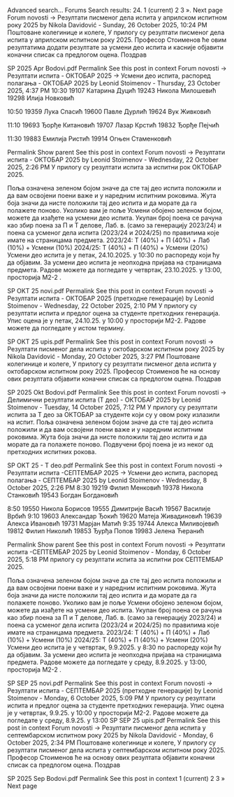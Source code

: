 Advanced search...
Forums
Search results: 24.
1
(current)
2
3
».
Next page
Forum novosti -> Резултати писменог дела испита у априлском испитном року 2025
by Nikola Davidović - Sunday, 26 October 2025, 10:24 PM
Поштоване колегинице и колеге, 
У прилогу су резултати писменог дела испита у априлском испитном року 2025. Професор Стоименов ће овим резултатима додати резултате за усмени део испита и касније објавити коначни списак са предлогом оцена.
Поздрав

SP 2025 Apr Bodovi.pdf
Permalink
See this post in context
Forum novosti -> Резултати испита - ОКТОБАР 2025 -> Усмени део испита, распоред полагања - ОКТОБАР 2025
by Leonid Stoimenov - Thursday, 23 October 2025, 4:37 PM
10:30
19107 Катарина Дуцић
19243 Никола Милошевић
19298 Илија Новковић

10:50
19359 Лука Спасић
19600 Павле Дурлић
19624 Вук Живковић

11:10
19693 Ђорђе Китановић
19707 Лазар Крстић
19832 Ђорђе Пејчић

11:30
19883 Емилија Ристић
19914 Огњен Стаменковић

Permalink
Show parent
See this post in context
Forum novosti -> Резултати испита - ОКТОБАР 2025
by Leonid Stoimenov - Wednesday, 22 October 2025, 2:26 PM
У прилогу су резултати испита за испитни рок ОКТОБАР 2025.

Поља означена зеленом бојом значе да сте тај део испита положили и да вам освојени поени важе и у наредним испитним роковима.
Жута боја значи да нисте положили тај део испита и да морате да га полажете поново.
Уколико вам је поље Усмени обојено зеленом бојом, можете да изађете на усмени део испита.
Укупан број поена се рачуна као збир поена за П и Т делове, Лаб. в. (само за генерацију 2023/24) и поена са усменог дела испита (2023/24 и 2024/25) по правилима које имате на страницама предмета.
2023/24: Т (40%) + П (40%) + Лаб (10%) + Усмени (10%)
2024/25: Т (40%) + П (40%) + Усмени (20%)
Усмени део испита је у петак, 24.10.2025. у 10:30 по распореду који ћу да објавим. За усмени део испита је неопходна пријава на страницама предмета. 
Радове можете да погледате у четвртак, 23.10.2025. у 13:00, просторија М2-2 .


SP OKT 25 novi.pdf
Permalink
See this post in context
Forum novosti -> Резултати испита - ОКТОБАР 2025 (претходне генерације)
by Leonid Stoimenov - Wednesday, 22 October 2025, 2:10 PM
У прилогу су резултати испита и предлог оцена за студенте претходних генерација.
Упис оцена је у петак, 24.10.25. у 10:00 у просторији М2-2.
Радове можете да погледате у истом термину. 

SP OKT 25 upis.pdf
Permalink
See this post in context
Forum novosti -> Резултати писменог дела испита у октобарском испитном року 2025
by Nikola Davidović - Monday, 20 October 2025, 3:27 PM
Поштоване колегинице и колеге, 
У прилогу су резултати писменог дела испита у октобарском испитном року 2025. Професор Стоименов ће на основу ових резултата објавити коначни списак са предлогом оцена.
Поздрав

SP 2025 Okt Bodovi.pdf
Permalink
See this post in context
Forum novosti -> Делимични резултати испита (Т део) - ОКТОБАР 2025
by Leonid Stoimenov - Tuesday, 14 October 2025, 7:12 PM
У прилогу су резултати испита за Т део за ОКТОБАР за студенте који су у овом року излазили на испит.
Поља означена зеленом бојом значе да сте тај део испита положили и да вам освојени поени важе и у наредним испитним роковима. Жута боја значи да нисте положили тај део испита и да морате да га полажете поново.
Подвучени број поена је из неког од претходних испитних рокова.

SP OKT 25 - T deo.pdf
Permalink
See this post in context
Forum novosti -> Резултати испита -СЕПТЕМБАР 2025 -> Усмени део испита, распоред полагања - СЕПТЕМБАР 2025
by Leonid Stoimenov - Wednesday, 8 October 2025, 2:26 PM
8:30
19219 Филип Менковић
19378 Никола Станковић
19543 Богдан Богдановић

8:50
19550 Никола Борисов
19555 Димитрије Васић
19567 Василије Врбић
9:10
19603 Александар Ђокић
19620 Матеја Живадиновић
19639 Алекса Ивановић
19731 Марјан Матић
9:35
19744 Алекса Миливојевић
19812 Филип Николић
19853 Ђурђа Попов
19983 Јелена Ћеранић

Permalink
Show parent
See this post in context
Forum novosti -> Резултати испита -СЕПТЕМБАР 2025
by Leonid Stoimenov - Monday, 6 October 2025, 5:18 PM
 прилогу су резултати испита за испитни рок СЕПТЕМБАР 2025.

Поља означена зеленом бојом значе да сте тај део испита положили и да вам освојени поени важе и у наредним испитним роковима.
Жута боја значи да нисте положили тај део испита и да морате да га полажете поново.
Уколико вам је поље Усмени обојено зеленом бојом, можете да изађете на усмени део испита.
Укупан број поена се рачуна као збир поена за П и Т делове, Лаб. в. (само за генерацију 2023/24) и поена са усменог дела испита (2023/24 и 2024/25) по правилима које имате на страницама предмета.
2023/24: Т (40%) + П (40%) + Лаб (10%) + Усмени (10%)
2024/25: Т (40%) + П (40%) + Усмени (20%)
Усмени део испита је у четвртак, 9.9.2025. у 8:30 по распореду који ћу да објавим. За усмени део испита је неопходна пријава на страницама предмета. 
Радове можете да погледате у среду, 8.9.2025. у 13:00, просторија М2-2 .


SP SEP 25 novi.pdf
Permalink
See this post in context
Forum novosti -> Резултати испита - СЕПТЕМБАР 2025 (претходне генерације)
by Leonid Stoimenov - Monday, 6 October 2025, 5:09 PM
У прилогу су резултати испита и предлог оцена за студенте претходних генерација.
Упис оцена је у четвртак, 9.9.25. у 10:00 у просторији М2-2.
Радове можете да погледате у среду, 8.9.25. у 13:00 
SP SEP 25 upis.pdf
Permalink
See this post in context
Forum novosti -> Резултати писменог дела испита у септембарском испитном року 2025
by Nikola Davidović - Monday, 6 October 2025, 2:34 PM
Поштоване колегинице и колеге, 
У прилогу су резултати писменог дела испита у септембарском испитном року 2025. Професор Стоименов ће на основу ових резултата објавити коначни списак са предлогом оцена.
Поздрав

SP 2025 Sep Bodovi.pdf
Permalink
See this post in context
1
(current)
2
3
»
Next page